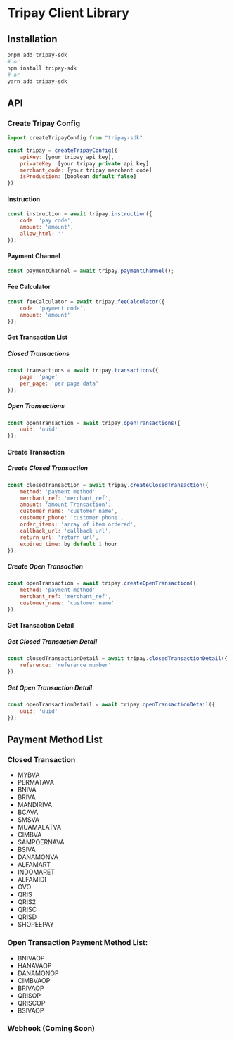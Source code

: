 # Tripay Client Library

## Installation

```sh
pnpm add tripay-sdk
# or
npm install tripay-sdk
# or
yarn add tripay-sdk
```

## API

### Create Tripay Config
```js
import createTripayConfig from "tripay-sdk"

const tripay = createTripayConfig({
    apiKey: [your tripay api key],
    privateKey: [your tripay private api key]
    merchant_code: [your tripay merchant code]
    isProduction: [boolean default false]
})
```

#### Instruction
```js
const instruction = await tripay.instruction({
    code: 'pay code',
    amount: 'amount',
    allow_html: ''
});
```

#### Payment Channel
```js
const paymentChannel = await tripay.paymentChannel();
```

#### Fee Calculator
```js
const feeCalculator = await tripay.feeCalculator({
    code: 'payment code',
    amount: 'amount'
});
```

#### Get Transaction List

##### Closed Transactions
```js
const transactions = await tripay.transactions({
    page: 'page'
    per_page: 'per page data'
});
```

##### Open Transactions
```js
const openTransaction = await tripay.openTransactions({
    uuid: 'uuid'
});
```

#### Create Transaction

##### Create Closed Transaction
```js
const closedTransaction = await tripay.createClosedTransaction({
    method: 'payment method'
    merchant_ref: 'merchant_ref',
    amount: 'amount Transaction',
    customer_name: 'customer name',
    customer_phone: 'customer phone',
    order_items: 'array of item ordered',
    callback_url: 'callback url',
    return_url: 'return_url',
    expired_time: by default 1 hour
});
```

##### Create Open Transaction

```js
const openTransaction = await tripay.createOpenTransaction({
    method: 'payment method'
    merchant_ref: 'merchant_ref',
    customer_name: 'customer name'
});
```

#### Get Transaction Detail

##### Get Closed Transaction Detail
```js
const closedTransactionDetail = await tripay.closedTransactionDetail({
    reference: 'reference number'
});
```

##### Get Open Transaction Detail
```js
const openTransactionDetail = await tripay.openTransactionDetail({
    uuid: 'uuid'
});
```

## Payment Method List
### Closed Transaction
  - MYBVA
  - PERMATAVA
  - BNIVA
  - BRIVA
  - MANDIRIVA
  - BCAVA
  - SMSVA
  - MUAMALATVA
  - CIMBVA
  - SAMPOERNAVA
  - BSIVA
  - DANAMONVA
  - ALFAMART
  - INDOMARET
  - ALFAMIDI
  - OVO
  - QRIS
  - QRIS2
  - QRISC
  - QRISD
  - SHOPEEPAY
### Open Transaction Payment Method List:
  - BNIVAOP
  - HANAVAOP
  - DANAMONOP
  - CIMBVAOP
  - BRIVAOP
  - QRISOP
  - QRISCOP
  - BSIVAOP

### Webhook (Coming Soon)
